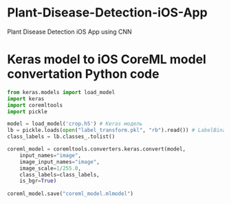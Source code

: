 # Plant-Disease-Detection-iOS-App
Plant Disease Detection iOS App using CNN

# Keras model to iOS CoreML model convertation Python code

``` python
from keras.models import load_model
import keras
import coremltools
import pickle

model = load_model('crop.h5') # Keras модель
lb = pickle.loads(open("label_transform.pkl", "rb").read()) # LabelBinarizer
class_labels = lb.classes_.tolist()

coreml_model = coremltools.converters.keras.convert(model,
	input_names="image",
	image_input_names="image",
	image_scale=1/255.0,
	class_labels=class_labels,
	is_bgr=True)
  
coreml_model.save("coreml_model.mlmodel")
```

